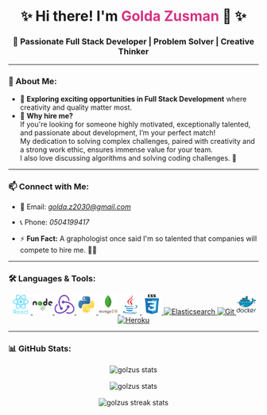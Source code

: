 <h1 align="center">✨ Hi there! I'm <span style="color: #d63384;">Golda Zusman</span> 👋 ✨</h1>
<h3 align="center">🚀 Passionate Full Stack Developer | Problem Solver | Creative Thinker</h3>

---

### 🌟 About Me:
- 🤝 **Exploring exciting opportunities in Full Stack Development** where creativity and quality matter most.
- 📝 **Why hire me?**  
  If you're looking for someone highly motivated, exceptionally talented, and passionate about development, I’m your perfect match!  
  My dedication to solving complex challenges, paired with creativity and a strong work ethic, ensures immense value for your team.  
  I also love discussing algorithms and solving coding challenges. 🧩

---


### 📫 Connect with Me:
- 📧 Email: *golda.z2030@gmail.com*  
- 📞 Phone: *0504199417*

- ⚡ **Fun Fact:** A graphologist once said I'm so talented that companies will compete to hire me. 💼✨

---

### 🛠️ Languages & Tools:
<p align="center">
  <a href="https://reactjs.org/" target="_blank" rel="noreferrer"> 
    <img src="https://raw.githubusercontent.com/devicons/devicon/master/icons/react/react-original-wordmark.svg" alt="React" width="40" height="40"/> 
  </a>
  <a href="https://nodejs.org/" target="_blank" rel="noreferrer">
    <img src="https://raw.githubusercontent.com/devicons/devicon/master/icons/nodejs/nodejs-original-wordmark.svg" alt="Node.js" width="40" height="40"/> 
  </a>
  <a href="https://redux.js.org" target="_blank" rel="noreferrer">
    <img src="https://raw.githubusercontent.com/devicons/devicon/master/icons/redux/redux-original.svg" alt="Redux" width="40" height="40"/>
  </a>
  <a href="https://www.python.org" target="_blank" rel="noreferrer">
    <img src="https://raw.githubusercontent.com/devicons/devicon/master/icons/python/python-original.svg" alt="Python" width="40" height="40"/>
  </a>
  <a href="https://www.mongodb.com/" target="_blank" rel="noreferrer">
    <img src="https://raw.githubusercontent.com/devicons/devicon/master/icons/mongodb/mongodb-original-wordmark.svg" alt="MongoDB" width="40" height="40"/>
  </a>
  <a href="https://www.java.com" target="_blank" rel="noreferrer">
    <img src="https://raw.githubusercontent.com/devicons/devicon/master/icons/java/java-original.svg" alt="Java" width="40" height="40"/> 
  </a>
  <a href="https://www.w3schools.com/css/" target="_blank" rel="noreferrer">
    <img src="https://raw.githubusercontent.com/devicons/devicon/master/icons/css3/css3-original-wordmark.svg" alt="CSS" width="40" height="40"/>
  </a>
  <a href="https://www.elastic.co" target="_blank" rel="noreferrer">
    <img src="https://www.vectorlogo.zone/logos/elastic/elastic-icon.svg" alt="Elasticsearch" width="40" height="40"/>
  </a>
  <a href="https://git-scm.com/" target="_blank" rel="noreferrer">
    <img src="https://www.vectorlogo.zone/logos/git-scm/git-scm-icon.svg" alt="Git" width="40" height="40"/>
  </a>
  <a href="https://www.docker.com/" target="_blank" rel="noreferrer">
    <img src="https://raw.githubusercontent.com/devicons/devicon/master/icons/docker/docker-original-wordmark.svg" alt="Docker" width="40" height="40"/>
  </a>
  <a href="https://heroku.com/" target="_blank" rel="noreferrer">
    <img src="https://www.vectorlogo.zone/logos/heroku/heroku-icon.svg" alt="Heroku" width="40" height="40"/>
  </a>
</p>

---

### 📊 GitHub Stats:
<p align="center">
  <img align="center" src="https://github-readme-stats.vercel.app/api/top-langs?username=golzus&show_icons=true&locale=en&layout=compact&theme=radical" alt="golzus stats" />
</p>
<p align="center">
  <img align="center" src="https://github-readme-stats.vercel.app/api?username=golzus&show_icons=true&locale=en&theme=radical" alt="golzus stats" />
</p>
<p align="center">
  <img align="center" src="https://github-readme-streak-stats.herokuapp.com/?user=golzus&theme=radical" alt="golzus streak stats" />
</p>
